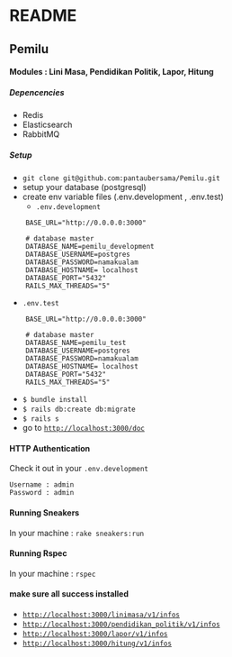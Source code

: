 # README
## Pemilu 
#### Modules : Lini Masa, Pendidikan Politik, Lapor, Hitung

##### Depencencies
- Redis
- Elasticsearch
- RabbitMQ

##### Setup
- `git clone git@github.com:pantaubersama/Pemilu.git`
- setup your database (postgresql)
- create env variable files (.env.development , .env.test)
    - `.env.development`
```
    BASE_URL="http://0.0.0.0:3000"
    
    # database master
    DATABASE_NAME=pemilu_development
    DATABASE_USERNAME=postgres
    DATABASE_PASSWORD=namakualam
    DATABASE_HOSTNAME= localhost
    DATABASE_PORT="5432"
    RAILS_MAX_THREADS="5"
```

 - `.env.test` 
```
    BASE_URL="http://0.0.0.0:3000"
    
    # database master
    DATABASE_NAME=pemilu_test
    DATABASE_USERNAME=postgres
    DATABASE_PASSWORD=namakualam
    DATABASE_HOSTNAME= localhost
    DATABASE_PORT="5432"
    RAILS_MAX_THREADS="5"
```
   
- `$ bundle install`
- `$ rails db:create db:migrate`
- `$ rails s`
- go to [`http://localhost:3000/doc`](http://localhost:3000/doc)

#### HTTP Authentication

Check it out in your `.env.development`

```
Username : admin
Password : admin
```

#### Running Sneakers

In your machine : `rake sneakers:run`

#### Running Rspec

In your machine : `rspec`

#### make sure all success installed
- [`http://localhost:3000/linimasa/v1/infos`](http://localhost:3000/linimasa/v1/infos)
- [`http://localhost:3000/pendidikan_politik/v1/infos`](http://localhost:3000/pendidikan_politik/v1/infos)
- [`http://localhost:3000/lapor/v1/infos`](http://localhost:3000/lapor/v1/infos)
- [`http://localhost:3000/hitung/v1/infos`](http://localhost:3000/hitung/v1/infos)
